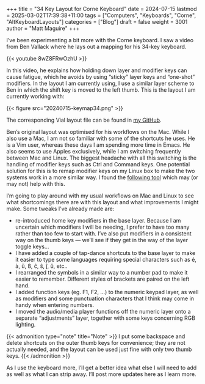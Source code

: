+++
title = "34 Key Layout for Corne Keyboard"
date = 2024-07-15
lastmod = 2025-03-02T17:39:38+11:00
tags = ["Computers", "Keyboards", "Corne", "AltKeyboardLayouts"]
categories = ["Blog"]
draft = false
weight = 3001
author = "Matt Maguire"
+++

I’ve been experimenting a bit more with the Corne keyboard. I saw a video from Ben Vallack where he lays out a mapping for his 34-key keyboard.

{{< youtube 8wZ8FRwOzhU >}}

In this video, he explains how holding down layer and modifier keys can cause fatigue, which he avoids by using “sticky” layer keys and “one-shot” modifiers. In the layout I am currently using, I use a similar layer scheme to Ben in which the shift key is moved to the left thumb. This is the layout I am currently working with:

{{< figure src="20240715-keymap34.png" >}}

The corresponding Vial layout file can be found in [my GitHub](https://github.com/matt-maguire/kbd_firmware/tree/custom/keyboards/crkbd/vial-kb).

Ben’s original layout was optimised for his workflows on the Mac. While I also use a Mac, I am not so familiar with some of the shortcuts he uses. He is a Vim user, whereas these days I am spending more time in Emacs. He also seems to use Apples exclusively, while I am switching frequently between Mac and Linux. The biggest headache with all this switching is the handling of modifier keys such as Ctrl and Command keys. One potential solution for this is to remap modifier keys on my Linux box to make the two systems work in a more similar way. I found the [following tool](https://github.com/rbreaves/kinto) which may (or may not) help with this.

I’m going to play around with my usual workflows on Mac and Linux to see what shortcomings there are with this layout and what improvements I might make. Some tweaks I’ve already made are:

-   re-introduced home key modifiers in the base layer. Because I am uncertain which modifiers I will be needing, I prefer to have too many rather than too few to start with. I’ve also put modifiers in a consistent way on the thumb keys — we’ll see if they get in the way of the layer toggle keys…
-   I have added a couple of tap-dance shortcuts to the base layer to make it easier to type some languages requiring special characters such as é, à, ü, ß, ĉ, ŝ, ĵ, ŭ, etc..
-   I rearranged the symbols in a similar way to a number pad to make it easier to remember. Different styles of brackets are paired on the left hand.
-   I added function keys (eg. F1, F2, …) to the numeric keypad layer, as well as modifiers and some punctuation characters that I think may come in handy when entering numbers.
-   I moved the audio/media player functions off the numeric layer onto a separate “adjustments” layer, together with some keys concerning RGB lighting.

{{< admonition type="note" title="Note" >}}
I put some backspace and delete shortcuts on the outer thumb keys for convenience; they are not actually needed, and the layout can be used just fine with only two thumb keys.
{{< /admonition >}}

As I use the keyboard more, I’ll get a better idea what else I will need to add as well as what I can strip away. I’ll post more updates here as I learn more.
